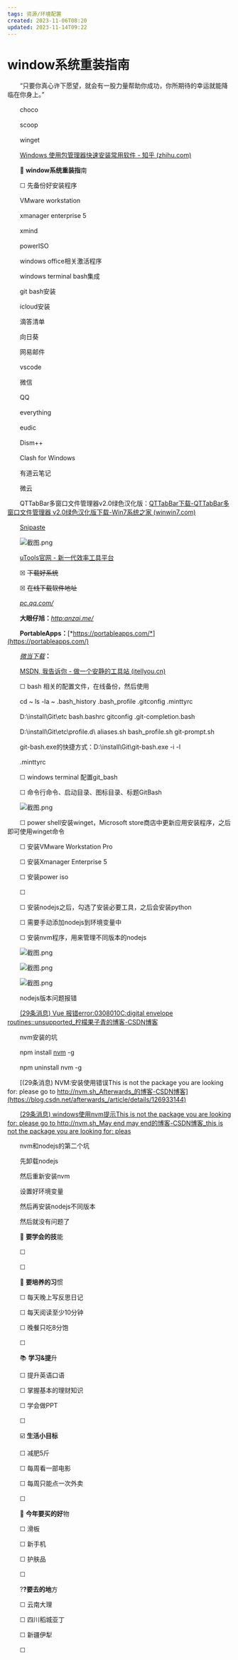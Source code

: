 ```yaml
---
tags: 资源/环境配置
created: 2023-11-06T08:20
updated: 2023-11-14T09:22
---
```

# window系统重装指南

　　“只要你真心许下愿望，就会有一股力量帮助你成功，你所期待的幸运就能降临在你身上。”

　　choco

　　scoop

　　winget

　　[Windows 使用包管理器快速安装常用软件 - 知乎 (zhihu.com)](https://zhuanlan.zhihu.com/p/476614676/)

　　🎨 **window系统重装指**南

　　☐ 先备份好安装程序

　　VMware workstation

　　xmanager enterprise 5

　　xmind

　　powerISO

　　windows office相关激活程序

　　windows terminal bash集成

　　git bash安装

　　icloud安装

　　滴答清单

　　向日葵

　　网易邮件

　　vscode

　　微信

　　QQ

　　everything

　　eudic

　　Dism++

　　Clash for Windows

　　有道云笔记

　　微云

　　QTTabBar多窗口文件管理器v2.0绿色汉化版：[QTTabBar下载-QTTabBar多窗口文件管理器 v2.0绿色汉化版下载-Win7系统之家 (winwin7.com)](http://www.winwin7.com/soft/29846.html)

　　[Snipaste](https://www.snipaste.com/)

　　![截图.png](image1-20230705215226-jnftfmc.png)

　　[uTools官网 - 新一代效率工具平台](https://www.u.tools/)

　　☒ ~~下载好系统~~

　　☒ ~~在线下载软件地址~~

　　[*pc.qq.com/*](http://pc.qq.com/)

　　**大眼仔旭：**​[*http:anzai.me/*](http://http:anzai.me/)

　　**PortableApps：**​[*https://portableapps.com/*](https://portableapps.com/)

　　[*微当下载*](https://www.weidown.com/)​**：**

　　[MSDN, 我告诉你 - 做一个安静的工具站 (itellyou.cn)](https://msdn.itellyou.cn/)

　　☐ bash 相关的配置文件，在线备份，然后使用

　　cd ~ ls -la ~ .bash_history .bash_profile .gitconfig .minttyrc

　　D:\\install\\Git\\etc bash.bashrc gitconfig .git-completion.bash

　　D:\\install\\Git\\etc\\profile.d\\ aliases.sh bash_profile.sh git-prompt.sh

　　git-bash.exe的快捷方式：D:\install\Git\git-bash.exe -i -l

　　.minttyrc

　　☐ windows terminal 配置git_bash

　　☐ 命令行命令、启动目录、图标目录、标题GitBash

　　![截图.png](image2-20230705215226-g5vf7am.png)

　　☐ power shell安装winget，Microsoft store商店中更新应用安装程序，之后即可使用winget命令

　　☐ 安装VMware Workstation Pro

　　☐ 安装Xmanager Enterprise 5

　　☐ 安装power iso

　　☐

　　☐ 安装nodejs之后，勾选了安装必要工具，之后会安装python

　　☐ 需要手动添加nodejs到环境变量中

　　☐ 安装nvm程序，用来管理不同版本的nodejs

　　![截图.png](image3-20230705215226-zsa02hu.png)

　　![截图.png](image4-20230705215226-m9vsjgw.png)

　　![截图.png](image5-20230705215226-8pf90ft.png)

　　nodejs版本问题报错

　　[(29条消息) Vue 报错error:0308010C:digital envelope routines::unsupported_柠檬果子青的博客-CSDN博客](https://blog.csdn.net/zjjxxh/article/details/127173968)

　　nvm安装的坑

　　npm install [nvm](https://so.csdn.net/so/search?q=nvm&spm=1001.2101.3001.7020) -g

　　npm uninstall nvm -g

　　[(29条消息) NVM:安装使用错误This is not the package you are looking for: please go to http://nvm.sh_Afterwards_的博客-CSDN博客](https://blog.csdn.net/afterwards_/article/details/126933144)

　　[(29条消息) windows使用nvm提示This is not the package you are looking for: please go to http://nvm.sh_May end may end的博客-CSDN博客_this is not the package you are looking for: pleas](https://blog.csdn.net/qq_55665742/article/details/122214198)

　　nvm和nodejs的第二个坑

　　先卸载nodejs

　　然后重新安装nvm

　　设置好环境变量

　　然后再安装nodejs不同版本

　　然后就没有问题了

　　🎨 **要学会的技**能

　　☐

　　☐

　　🏃 **要培养的习**惯

　　☐ 每天晚上写反思日记

　　☐ 每天阅读至少10分钟

　　☐ 晚餐只吃8分饱

　　☐

　　📚 **学习&amp;提**升

　　☐ 提升英语口语

　　☐ 掌握基本的理财知识

　　☐ 学会做PPT

　　☐

　　☑️ **生活小目标**

　　☐ 减肥5斤

　　☐ 每周看一部电影

　　☐ 每周只能点一次外卖

　　☐

　　🛒 **今年要买的好**物

　　☐ 滑板

　　☐ 新手机

　　☐ 护肤品

　　☐

　　?**?要去的地**方

　　☐ 云南大理

　　☐ 四川稻城亚丁

　　☐ 新疆伊犁

　　☐

